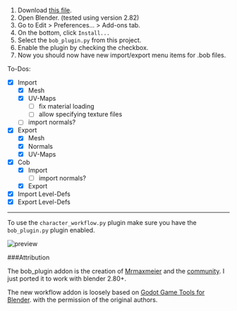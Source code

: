 
1. Download [this file](https://github.com/Mrmaxmeier/BombSquad-Community-Mod-Manager/blob/master/utils/blender/bob_plugin.py).
2. Open Blender. (tested using version 2.82)
3. Go to Edit > Preferences... > Add-ons tab.
4. On the bottom, click `Install...`
5. Select the `bob_plugin.py` from this project.
6. Enable the plugin by checking the checkbox.
7. Now you should now have new import/export menu items for .bob files.

To-Dos:
- [x] Import
	- [x] Mesh
	- [x] UV-Maps
		- [ ] fix material loading
		- [ ] allow specifying texture files
	- [ ] import normals?
- [x] Export
	- [x] Mesh
	- [x] Normals
	- [x] UV-Maps
- [x] Cob
	- [x] Import
		- [ ] import normals?
	- [x] Export
- [x] Import Level-Defs
- [x] Export Level-Defs

---

To use the ```character_workflow.py``` plugin make sure you have the ```bob_plugin.py``` plugin enabled.

![preview](images/preview.gif)



###Attribution

The bob_plugin addon is the creation of [Mrmaxmeier](https://github.com/Mrmaxmeier) and the [community](https://github.com/Mrmaxmeier/BombSquad-Community-Mod-Manager). I just ported it to work with blender 2.80+. 

The new workflow addon is loosely based on [Godot Game Tools for Blender](https://github.com/vini-guerrero/Godot_Game_Tools/). with the permission of the original authors.
